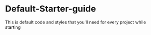 # Default-Starter-guide
This is default code and styles that you'll need for every project while starting
